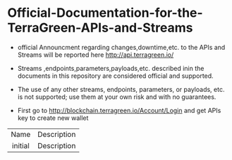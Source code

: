 # Official-Documentation-for-the-TerraGreen-APIs-and-Streams
* official Announcment regarding changes,downtime,etc. to the APIs and Streams will be reported here http://api.terragreen.io/
* Streams ,endpoints,parameters,payloads,etc. described inin the documents in this repository are considered official and supported.
* The use of any other streams, endpoints, parameters, or payloads, etc. is not supported; use them at your own risk and with no guarantees.

* First go to http://blockchain.terragreen.io/Account/Login and get APIs key to create new wallet

<table>
<tr>
  <td align="center">Name</td>
  <td align="center">Description</td>
</tr>

<tr>
  <td align="center">initial</td>
  <td align="center">Description</td>
</tr>
</table>
